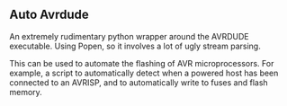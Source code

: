 Auto Avrdude
------------

An extremely rudimentary python wrapper around the AVRDUDE executable.
Using Popen, so it involves a lot of ugly stream parsing.

This can be used to automate the flashing of AVR microprocessors.  For
example, a script to automatically detect when a powered host has been
connected to an AVRISP, and to automatically write to fuses and flash
memory.
